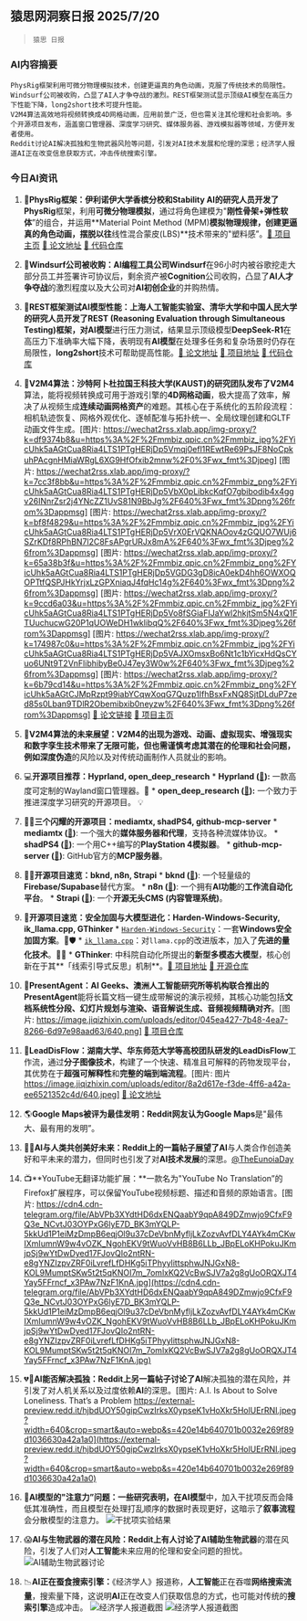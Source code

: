 ## 猿思网洞察日报 2025/7/20

>  `猿思 日报` 



### **AI内容摘要**

```
PhysRig框架利用可微分物理模拟技术，创建更逼真的角色动画，克服了传统技术的局限性。Windsurf公司被收购，凸显了AI人才争夺战的激烈。REST框架测试显示顶级AI模型在高压力下性能下降，long2short技术可提升性能。
V2M4算法高效地将视频转换成4D网格动画，应用前景广泛，但也需关注其伦理和社会影响。多个开源项目发布，涵盖窗口管理器、深度学习研究、媒体服务器、游戏模拟器等领域，方便开发者使用。
Reddit讨论AI解决孤独和生物武器风险等问题，引发对AI技术发展和伦理的深思；经济学人报道AI正在改变信息获取方式，冲击传统搜索引擎。
```



### **今日AI资讯**

1. 🎉**PhysRig框架：**伊利诺伊大学香槟分校和Stability AI的研究人员开发了**PhysRig**框架，利用**可微分物理模拟**，通过将角色建模为"**刚性骨架+弹性软体**”的组合，并运用**Material Point Method (MPM)**模拟物理规律，创建更逼真的角色动画，摆脱以往**线性混合蒙皮(LBS)**技术带来的"塑料感”。[🔗 项目主页](https://physrig.github.io/)  [🔗 论文地址](https://arxiv.org/abs/2506.20936) [🔗 代码仓库](https://github.com/haoz19/PhysRig)

2. 🤔**Windsurf公司被收购：**AI编程工具公司**Windsurf**在96小时内被谷歌挖走大部分员工并签署许可协议后，剩余资产被**Cognition**公司收购，凸显了**AI人才争夺战**的激烈程度以及大公司对**AI初创企业**的并购热情。

3. 🤯**REST框架测试AI模型性能：**上海人工智能实验室、清华大学和中国人民大学的研究人员开发了**REST (Reasoning Evaluation through Simultaneous Testing)**框架，对**AI模型**进行压力测试，结果显示顶级模型**DeepSeek-R1**在高压力下准确率大幅下降，表明现有**AI模型**在处理多任务和复杂场景时仍存在局限性，**long2short**技术可帮助提高性能。[🔗 论文地址](https://arxiv.org/abs/2507.10541) [🔗 项目地址](https://opendatalab.github.io/REST) [🔗 代码仓库](https://github.com/opendatalab/REST)

4. 🎉**V2M4算法：**沙特阿卜杜拉国王科技大学(KAUST)的研究团队发布了**V2M4**算法，能将视频转换成可用于游戏引擎的**4D网格动画**，极大提高了效率，解决了从视频生成**连续动画网格资产**的难题。其核心在于系统化的五阶段流程：相机轨迹恢复、网格外观优化、逐帧配准与拓扑统一、全局纹理创建和GLTF动画文件生成。[图片: https://wechat2rss.xlab.app/img-proxy/?k=df9374b8&u=https%3A%2F%2Fmmbiz.qpic.cn%2Fmmbiz_jpg%2FYicUhk5aAGtCua8Ria4LTS1PTgHERjDp5Vmqj0efl1REwtRe69PsJF8NoCpkuhPAcgnHMiaWRgL6XG9HfOfxib2mnw%2F0%3Fwx_fmt%3Djpeg]  [图片: https://wechat2rss.xlab.app/img-proxy/?k=7cc3f8bb&u=https%3A%2F%2Fmmbiz.qpic.cn%2Fmmbiz_png%2FYicUhk5aAGtCua8Ria4LTS1PTgHERjDp5VbX0pLibkcKqfO7gbibodib4x4ggv26INnrZsr2j4YNcZZ1UvS81N9BbJg%2F640%3Fwx_fmt%3Dpng%26from%3Dappmsg] [图片: https://wechat2rss.xlab.app/img-proxy/?k=bf8f4829&u=https%3A%2F%2Fmmbiz.qpic.cn%2Fmmbiz_jpg%2FYicUhk5aAGtCua8Ria4LTS1PTgHERjDp5VrX0ErVQKNAOov4zGQUO7WUj6SZrKDf8RPhBN7l2C8FsAPgrURJx8mA%2F640%3Fwx_fmt%3Djpeg%26from%3Dappmsg] [图片: https://wechat2rss.xlab.app/img-proxy/?k=65a38b3f&u=https%3A%2F%2Fmmbiz.qpic.cn%2Fmmbiz_png%2FYicUhk5aAGtCua8Ria4LTS1PTgHERjDp5VGDG3gD8icA0ekD4hh6OWXOQOPTtfQSPJHkYrjxLzGPXniaqJ4fqHc14g%2F640%3Fwx_fmt%3Dpng%26from%3Dappmsg] [图片: https://wechat2rss.xlab.app/img-proxy/?k=9ccd6a03&u=https%3A%2F%2Fmmbiz.qpic.cn%2Fmmbiz_jpg%2FYicUhk5aAGtCua8Ria4LTS1PTgHERjDp5Vo8fSGiaFIJaYwl2hkjtSm5N4xQ1FTUuchucwG20P1qUOWeDH1wklibqQ%2F640%3Fwx_fmt%3Djpeg%26from%3Dappmsg] [图片: https://wechat2rss.xlab.app/img-proxy/?k=174987c0&u=https%3A%2F%2Fmmbiz.qpic.cn%2Fmmbiz_jpg%2FYicUhk5aAGtCua8Ria4LTS1PTgHERjDp5VAJXOmsxBo6Nt1c1bYicxHdQsCYuo6UNt9T2VnFlibhibyBe0J47ey3W0w%2F640%3Fwx_fmt%3Djpeg%26from%3Dappmsg] [图片: https://wechat2rss.xlab.app/img-proxy/?k=6b79cd14&u=https%3A%2F%2Fmmbiz.qpic.cn%2Fmmbiz_png%2FYicUhk5aAGtCJMpRzpt99iabYCqwXoqG7Quzp1IfhBsxFxNQ8SjtDLduP7zed85s0Lban9TDlR2Obemibxib0neyzw%2F640%3Fwx_fmt%3Dpng%26from%3Dappmsg] [🔗 论文链接](https://arxiv.org/abs/2503.09631)  [🔗 项目主页](https://windvchen.github.io/V2M4)

5. 🤔**V2M4算法的未来展望：**V2M4的出现为游戏、动画、虚拟现实、增强现实和数字孪生技术带来了无限可能，但也需谨慎考虑其潜在的伦理和社会问题，例如**深度伪造**的风险以及对传统动画制作人员就业的影响。

6. 💻**开源项目推荐：Hyprland, open_deep_research**  * **Hyprland ([🔗](https://github.com/hyprwm/Hyprland)):**  一款高度可定制的Wayland窗口管理器。🌟 * **open_deep_research ([🔗](https://github.com/langchain-ai/open_deep_research)):**  一个致力于推进深度学习研究的开源项目。 💡

7. 🚀🔥**三个闪耀的开源项目：mediamtx, shadPS4, github-mcp-server** * **mediamtx ([🔗](https://github.com/bluenviron/mediamtx))**: 一个强大的**媒体服务器和代理**，支持各种流媒体协议。 * **shadPS4 ([🔗](https://github.com/shadps4-emu/shadPS4))**: 一个用C++编写的**PlayStation 4模拟器**。 * **github-mcp-server ([🔗](https://github.com/github/github-mcp-server))**: GitHub官方的**MCP服务器**。

8. 🤔🔥**开源项目速览：bknd, n8n, Strapi** * **bknd ([🔗](https://github.com/bknd-io/bknd))**: 一个轻量级的**Firebase/Supabase**替代方案。 * **n8n ([🔗](https://github.com/n8n-io/n8n))**: 一个拥有**AI功能**的**工作流自动化平台**。 * **Strapi ([🔗](https://github.com/strapi/strapi))**: 一个**开源无头CMS (内容管理系统)**。

9. 🤔**开源项目速览：安全加固与大模型进化：Harden-Windows-Security, ik_llama.cpp, GThinker** * [`Harden-Windows-Security`](https://github.com/HotCakeX/Harden-Windows-Security)：一套**Windows安全加固方案**。🌟🛡️ * [`ik_llama.cpp`](https://github.com/ikawrakow/ik_llama.cpp)：对`llama.cpp`的改进版本，加入了**先进的量化技术**。🚀🔥 * **GThinker**: 中科院自动化所提出的**新型多模态大模型**，核心创新在于其**「线索引导式反思」机制**。[🔗 项目地址](https://github.com/jefferyZhan/GThinker)  [🔗 开源仓库](https://huggingface.co/collections/JefferyZhan/gthinker-683e920eff706ead8fde3fc0)

10. 🎉**PresentAgent：**AI Geeks、澳洲人工智能研究所等机构联合推出的**PresentAgent**能将长篇文档一键生成带解说的演示视频，其核心功能包括**文档系统性分段、幻灯片规划与渲染、语音解说生成、音频视频精确对齐**。[图片: https://image.jiqizhixin.com/uploads/editor/045ea427-7b48-4ea7-8266-6d97e98aad63/640.png] [🔗 项目仓库](https://github.com/AIGeeksGroup/PresentAgent)

11. 🚀**LeadDisFlow：**湖南大学、华东师范大学等高校团队研发的**LeadDisFlow**工作流，通过**分子图像技术**，构建了一个快速、精准且可解释的药物发现平台，其优势在于**超强可解释性**和**完整的端到端流程**。[图片: 图片 https://image.jiqizhixin.com/uploads/editor/8a2d617e-f3de-4ff6-a42a-ee6521352c4d/640.jpeg] [🔗 论文地址](https://www.sciengine.com/NSO/doi/10.1360/nso/20240015)

12. 🌎**Google Maps被评为最佳发明：**Reddit网友认为**Google Maps**是"最伟大、最有用的发明”。

13. 🤔🤖**AI与人类共创美好未来：**Reddit上的一篇帖子展望了**AI**与人类合作创造美好和平未来的潜力，但同时也引发了对**AI技术发展**的深思。[@TheEunoiaDay](https://www.reddit.com/r/artificial/comments/1m463h9/celebrating_the_connection_between_ai_and_humanity/)

14. 📺**YouTube无翻译功能扩展：**一款名为"YouTube No Translation”的Firefox扩展程序，可以保留YouTube视频标题、描述和音频的原始语言。[图片: https://cdn4.cdn-telegram.org/file/AbVPb3XYdtHD6dxENQaabY9qpA849DZmwjo9CfxF9Q3e_NCvtJ03OYPxG6lyE7D_BK3mYQLP-5kkUd1P1eiMzDmpB6eqjOl9u37cDeVbnMyfljLkZozvAvfDLY4AYk4mCKwIXmIumnW9w4vOZK_NgohEKV9tWuoVvHB8B6LLb_JBpELoKHPokuJKmjpSj9wYtDwDyed17FJovQIo2ntRN-e8gYNZIzpvZRF0iLvrefLfDHKg5iTPhyylittsphwJNJGxN8-KOL9MumptSKw5t2t5qKNOI7m_7omlxKQ2VcBwSJV7a2g8gUoORQXJT4Yay5FFrncf_x3PAw7NzF1KnA.jpg](https://cdn4.cdn-telegram.org/file/AbVPb3XYdtHD6dxENQaabY9qpA849DZmwjo9CfxF9Q3e_NCvtJ03OYPxG6lyE7D_BK3mYQLP-5kkUd1P1eiMzDmpB6eqjOl9u37cDeVbnMyfljLkZozvAvfDLY4AYk4mCKwIXmIumnW9w4vOZK_NgohEKV9tWuoVvHB8B6LLb_JBpELoKHPokuJKmjpSj9wYtDwDyed17FJovQIo2ntRN-e8gYNZIzpvZRF0iLvrefLfDHKg5iTPhyylittsphwJNJGxN8-KOL9MumptSKw5t2t5qKNOI7m_7omlxKQ2VcBwSJV7a2g8gUoORQXJT4Yay5FFrncf_x3PAw7NzF1KnA.jpg)

15. 💔🤖**AI能否解决孤独：**Reddit上另一篇帖子讨论了**AI**解决孤独的潜在风险，并引发了对人机关系以及过度依赖**AI**的深思。[图片: A.I. Is About to Solve Loneliness. That’s a Problem https://external-preview.redd.it/hjbdUOY50gipCwzIrksX0ypseK1vHoXkr5HolUErRNI.jpeg?width=640&crop=smart&auto=webp&s=420e14b640701b0032e269f89d1036630a42a1a0](https://external-preview.redd.it/hjbdUOY50gipCwzIrksX0ypseK1vHoXkr5HolUErRNI.jpeg?width=640&crop=smart&auto=webp&s=420e14b640701b0032e269f89d1036630a42a1a0)

16. 🤔**AI模型的"注意力”问题：**一些研究表明，在**AI模型**中，加入干扰项反而会降低其准确性，而且模型在处理打乱顺序的数据时表现更好，这暗示了**叙事流程**会分散模型的注意力。 ![干扰项实验结果](https://pbs.twimg.com/media/GwO9c97bcAAUQm9?format=jpg&name=orig)

17. 😱**AI与生物武器的潜在风险：**Reddit上有人讨论了**AI辅助生物武器**的潜在风险，引发了人们对**人工智能**未来应用的伦理和安全问题的担忧。 ![AI辅助生物武器讨论](https://preview.redd.it/in8jn4zgsudf1.jpeg?width=640&crop=smart&auto=webp&s=805ec8ab040b1f84858d46dc3f6d0bc8077cbf44)

18. 📉**AI正在蚕食搜索引擎：**《经济学人》报道称，**人工智能**正在吞噬**网络搜索流量**，搜索量下降，这说明**AI**正在改变人们获取信息的方式，也可能对传统的**搜索引擎**造成冲击。 ![经济学人报道截图](https://pbs.twimg.com/media/GwOqmymbcAAiH2T?format=jpg&name=orig) ![经济学人报道截图](https://pbs.twimg.com/media/GwOqmzHX0AQwsgt?format=jpg&name=orig)